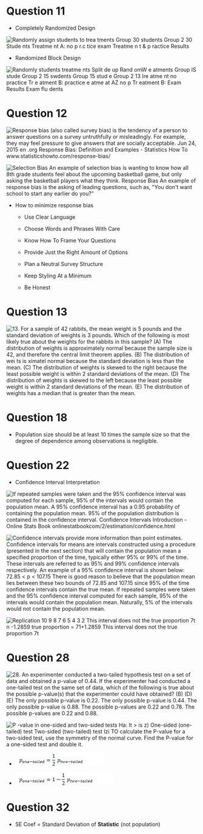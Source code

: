 # Question 11

  -  Completely Randomized Design

 ![Randomly assign students to trea tments Group 30 students Group 2 30
 Stude nts Treatme nt A: no p r.c tice exam Treatme n t & p ractice
 Results ](./media/image368.png)

  -  Randomized Block Design

 ![Randomly students treatme nts Split de up Rand omW e atments Group
 IS stude Group 2 15 swdents Group 15 stud e Group 2 13 Ire atme nt no
 practice Tr e atment B: practice e atme at AZ no p Tr eatment B: Exam
 Results Exam flu dents ](./media/image369.png)

# Question 12

 ![Response bias (also called survey bias) is the tendency of a person
 to answer questions on a survey untruthfully or misleadingly. For
 example, they may feel pressure to give answers that are socially
 acceptable. Jun 24, 2015 en .org Response Bias: Definition and
 Examples - Statistics How To www.statisticshowto.com/response-bias/
 ](./media/image370.png)
 
 ![Selection Bias An example of selection bias is wanting to know how
 all 8th grade students feel about the upcoming basketball game, but
 only asking the basketball players what they think. Response Bias An
 example of response bias is the asking of leading questions, such as,
 "You don't want school to start any earlier do you?"
 ](./media/image371.png)

  -  How to minimize response bias
    
      -  Use Clear Language
    
      -  Choose Words and Phrases With Care
    
      -  Know How To Frame Your Questions
    
      -  Provide Just the Right Amount of Options
    
      -  Plan a Neutral Survey Structure
    
      -  Keep Styling At a Minimum
    
      -  Be Honest

# Question 13

 ![13. For a sample of 42 rabbits, the mean weight is 5 pounds and the
 standard deviation of weights is 3 pounds. Which of the following is
 most likely true about the weights for the rabbits in this sample? (A)
 The distribution of weights is approximately normal because the sample
 size is 42, and therefore the central limit theorem applies. (B) The
 distribution of wei ts is ximatel normal because the standard
 deviation is less than the mean. (C) The distribution of weights is
 skewed to the right because the least possible weight is within 2
 standard deviations of the mean. (D) The distribution of weights is
 skewed to the left because the least possible weight is within 2
 standard deviations of the mean. (E) The distribution of weights has a
 median that is greater than the mean. ](./media/image372.png)

# Question 18

  -  Population size should be at least 10 times the sample size so
     that the degree of dependence among observations is negligible.

# Question 22

  -  Confidence Interval Interpretation

 ![If repeated samples were taken and the 95% confidence interval was
 computed for each sample, 95% of the intervals would contain the
 population mean. A 95% confidence interval has a 0.95 probability of
 containing the population mean. 95% of the population distribution is
 contained in the confidence interval. Confidence Intervals
 Introduction - Online Stats Book
 onlinestatbookcom/2/estimation/confidence.html ](./media/image373.png)
 
 ![Confidence intervals provide more information than point estimates.
 Confidence intervals for means are intervals constructed using a
 procedure (presented in the next section) that will contain the
 population mean a specified proportion of the time, typically either
 95% or 99% of the time. These intervals are referred to as 95% and 99%
 confidence intervals respectively. An example of a 95% confidence
 interval is shown below: 72.85 < p < 107.15 There is good reason to
 believe that the population mean lies between these two bounds of
 72.85 and 107.15 since 95% of the time confidence intervals contain
 the true mean. If repeated samples were taken and the 95% confidence
 interval computed for each sample, 95% of the intervals would contain
 the population mean. Naturally, 5% of the intervals would not contain
 the population mean. ](./media/image374.png)
 
 ![Replication 10 9 8 7 6 5 4 3 2 This interval does not the true
 proportion 7t n -1.2859 true proportion = 71+1.2859 This interval does
 not the true proportion 7t ](./media/image375.png)

# Question 28

 ![28. An experimenter conducted a two-tailed hypothesis test on a set
 of data and obtained a p-value of 0.44. If the experimenter had
 conducted a one-tailed test on the same set of data, which of the
 following is true about the possible p-value(s) that the experimenter
 could have obtained? (B) (D) (E) The only possible p-value is 0.22.
 The only possible p-value is 0.44. The only possible p-value is 0.88.
 The possible p-values are 0.22 and 0.78. The possible p-values are
 0.22 and 0.88. ](./media/image376.png)
 
 ![P -value in one-sided and two-sided tests Ha: It \> is z) One-sided
 (one-tailed) test Two-sided (two-tailed) test Izi TO calculate the
 P-value for a two-sided test, use the symmetry of the normal curve.
 Find the P-value for a one-sided test and double it.
 ](./media/image377.png)

  -  ![C:\\6432CA65\\FE01530B-89BD-4F8B-A3E1-55F12080AD12\_files\\image378.png](./media/image378.png)

  -  ![C:\\6432CA65\\FE01530B-89BD-4F8B-A3E1-55F12080AD12\_files\\image379.png](./media/image379.png)

# Question 32

  -  SE Coef = Standard Deviation of **Statistic** (not population)